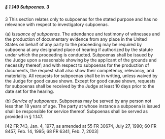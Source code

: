 ##### § 1.149 Subpoenas. 3 #####

3 This section relates only to subpoenas for the stated purpose and has no relevance with respect to investigatory subpoenas.

(a) *Issuance of subpoenas.* The attendance and testimony of witnesses and the production of documentary evidence from any place in the United States on behalf of any party to the proceeding may be required by subpoena at any designated place of hearing if authorized by the statute under which the proceeding is conducted. Subpoenas shall be issued by the Judge upon a reasonable showing by the applicant of the grounds and necessity thereof; and with respect to subpoenas for the production of documents, the request shall also show their competency, relevancy, and materiality. All requests for subpoenas shall be in writing, unless waived by the Judge for good cause shown. Except for good cause shown, requests for subpoenas shall be received by the Judge at least 10 days prior to the date set for the hearing.

(b) *Service of subpoenas.* Subpoenas may be served by any person not less than 18 years of age. The party at whose instance a subpoena is issued shall be responsible for service thereof. Subpoenas shall be served as provided in § 1.147.

[42 FR 743, Jan. 4, 1977, as amended at 55 FR 30674, July 27, 1990; 60 FR 8457, Feb. 14, 1995; 68 FR 6341, Feb. 7, 2003]